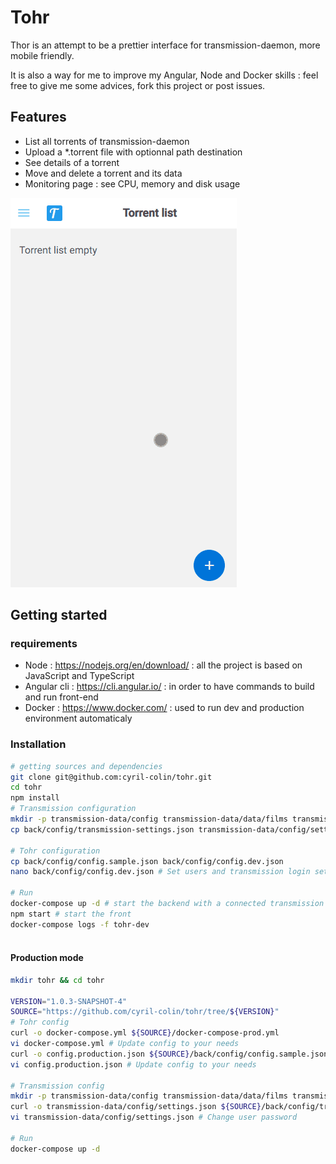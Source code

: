 # Tohr

Thor is an attempt to be a prettier interface for transmission-daemon, more mobile
friendly.

It is also a way for me to improve my Angular, Node and Docker skills : feel free to give me some
advices, fork this project or post issues.


## Features
- List all torrents of transmission-daemon
- Upload a *.torrent file with optionnal path destination
- See details of a torrent
- Move and delete a torrent and its data
- Monitoring page : see CPU, memory and disk usage

![](demo-tohr.gif)


## Getting started
### requirements
- Node : https://nodejs.org/en/download/ : all the project is based on JavaScript and TypeScript
- Angular cli : https://cli.angular.io/ : in order to have commands to build and run front-end
- Docker : https://www.docker.com/ : used to run dev and production environment automaticaly


### Installation 

```bash
# getting sources and dependencies
git clone git@github.com:cyril-colin/tohr.git
cd tohr
npm install
# Transmission configuration
mkdir -p transmission-data/config transmission-data/data/films transmission-data/data/musics transmission-data/data/series transmission-data/data/other
cp back/config/transmission-settings.json transmission-data/config/settings.json

# Tohr configuration
cp back/config/config.sample.json back/config/config.dev.json
nano back/config/config.dev.json # Set users and transmission login settings.

# Run
docker-compose up -d # start the backend with a connected transmission
npm start # start the front
docker-compose logs -f tohr-dev
  
```

#### Production mode

```bash
mkdir tohr && cd tohr

VERSION="1.0.3-SNAPSHOT-4"
SOURCE="https://github.com/cyril-colin/tohr/tree/${VERSION}"
# Tohr config
curl -o docker-compose.yml ${SOURCE}/docker-compose-prod.yml
vi docker-compose.yml # Update config to your needs
curl -o config.production.json ${SOURCE}/back/config/config.sample.json
vi config.production.json # Update config to your needs

# Transmission config
mkdir -p transmission-data/config transmission-data/data/films transmission-data/data/musics transmission-data/data/series transmission-data/data/other
curl -o transmission-data/config/settings.json ${SOURCE}/back/config/transmission-settings.json
vi transmission-data/config/settings.json # Change user password

# Run
docker-compose up -d
```



